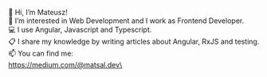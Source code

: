 👋 Hi, I’m Mateusz!\
👀 I’m interested in Web Development and I work as Frontend Developer. \
💻 I use Angular, Javascript and Typescript.\
📋 I share my knowledge by writing articles about Angular, RxJS and testing.\
📫 You can find me:\
https://medium.com/@matsal.dev\
